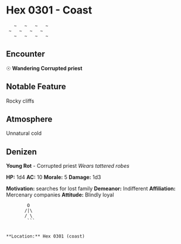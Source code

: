 # Hex 0301 - Coast
```
   ~   ~   ~   ~
 ~   ~   ~   ~
   ~   ~   ~   ~
```

## Encounter

☉ **Wandering Corrupted priest**

## Notable Feature

Rocky cliffs

## Atmosphere

Unnatural cold

## Denizen

**Young Rot** - Corrupted priest
*Wears tattered robes*

**HP:** 1d4 **AC:** 10 **Morale:** 5
**Damage:** 1d3

**Motivation:** searches for lost family
**Demeanor:** Indifferent
**Affiliation:** Mercenary companies
**Attitude:** Blindly loyal

```
        O
       /|\
       / \
        ```


**Location:** Hex 0301 (coast)
